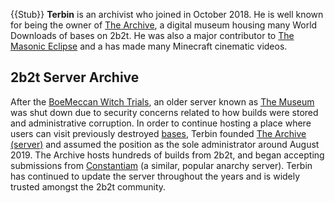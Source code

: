 {{Stub}}
**Terbin** is an archivist who joined in October 2018. He is well known for being the owner of [The Archive](https://2b2t.miraheze.org/wiki/The_Archive_(server)), a digital museum housing many World Downloads of bases on 2b2t. He was also a major contributor to [The Masonic Eclipse](https://2b2t.miraheze.org/wiki/The_Masonic_Eclipse) and a has made many Minecraft cinematic videos.

## 2b2t Server Archive
After the [BoeMeccan Witch Trials](https://2b2t.miraheze.org/wiki/BoeMeccan_Witch_Trials), an older server known as [The Museum](https://2b2t.miraheze.org/wiki/The_Museum) was shut down due to security concerns related to how builds were stored and administrative corruption. In order to continue hosting a place where users can visit previously destroyed [bases](https://2b2t.miraheze.org/wiki/bases), Terbin founded [The Archive (server)](https://2b2t.miraheze.org/wiki/The_Archive_(server)) and assumed the position as the sole administrator around August 2019. The Archive hosts hundreds of builds from 2b2t, and began accepting submissions from [Constantiam](https://2b2t.miraheze.org/wiki/Constantiam) (a similar, popular anarchy server). Terbin has continued to update the server throughout the years and is widely trusted amongst the 2b2t community.